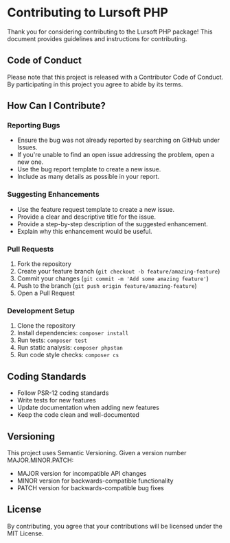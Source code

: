 # Contributing to Lursoft PHP

Thank you for considering contributing to the Lursoft PHP package! This document provides guidelines and instructions for contributing.

## Code of Conduct

Please note that this project is released with a Contributor Code of Conduct. By participating in this project you agree to abide by its terms.

## How Can I Contribute?

### Reporting Bugs

- Ensure the bug was not already reported by searching on GitHub under Issues.
- If you're unable to find an open issue addressing the problem, open a new one.
- Use the bug report template to create a new issue.
- Include as many details as possible in your report.

### Suggesting Enhancements

- Use the feature request template to create a new issue.
- Provide a clear and descriptive title for the issue.
- Provide a step-by-step description of the suggested enhancement.
- Explain why this enhancement would be useful.

### Pull Requests

1. Fork the repository
2. Create your feature branch (`git checkout -b feature/amazing-feature`)
3. Commit your changes (`git commit -m 'Add some amazing feature'`)
4. Push to the branch (`git push origin feature/amazing-feature`)
5. Open a Pull Request

### Development Setup

1. Clone the repository
2. Install dependencies: `composer install`
3. Run tests: `composer test`
4. Run static analysis: `composer phpstan`
5. Run code style checks: `composer cs`

## Coding Standards

- Follow PSR-12 coding standards
- Write tests for new features
- Update documentation when adding new features
- Keep the code clean and well-documented

## Versioning

This project uses Semantic Versioning. Given a version number MAJOR.MINOR.PATCH:

- MAJOR version for incompatible API changes
- MINOR version for backwards-compatible functionality
- PATCH version for backwards-compatible bug fixes

## License

By contributing, you agree that your contributions will be licensed under the MIT License.
